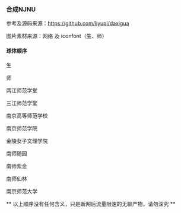 ### 合成NJNU

参考及源码来源：https://github.com/liyupi/daxigua

图片素材来源：网络 及 iconfont（生、师）

#### 球体顺序

生

师

两江师范学堂

三江师范学堂

南京高等师范学校

南京师范学院

金陵女子文理学院

南师随园

南师紫金

南师仙林

南京师范大学

** 以上顺序没有任何含义，只是断网后流量限速的无聊产物，请勿深究 **

